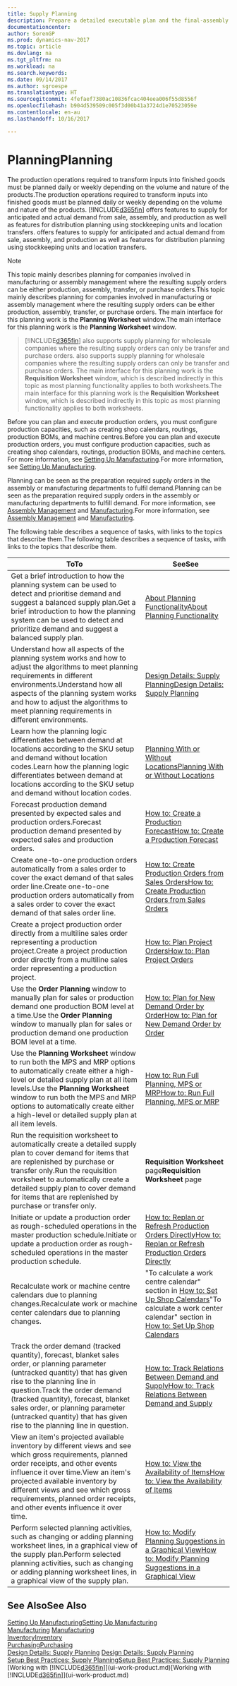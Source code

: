 ```yaml
---
title: Supply Planning
description: Prepare a detailed executable plan and the final-assembly production schedule for sales and production demand.
documentationcenter: 
author: SorenGP
ms.prod: dynamics-nav-2017
ms.topic: article
ms.devlang: na
ms.tgt_pltfrm: na
ms.workload: na
ms.search.keywords: 
ms.date: 09/14/2017
ms.author: sgroespe
ms.translationtype: HT
ms.sourcegitcommit: 4fefaef7380ac10836fcac404eea006f55d8556f
ms.openlocfilehash: b904d539509c005f3d00b41a3724d1e70523059e
ms.contentlocale: en-au
ms.lasthandoff: 10/16/2017

---
```

# <a name="planning"></a><span data-ttu-id="71107-103">Planning</span><span class="sxs-lookup"><span data-stu-id="71107-103">Planning</span></span>
<span data-ttu-id="71107-104">The production operations required to transform inputs into finished goods must be planned daily or weekly depending on the volume and nature of the products.</span><span class="sxs-lookup"><span data-stu-id="71107-104">The production operations required to transform inputs into finished goods must be planned daily or weekly depending on the volume and nature of the products.</span></span> [!INCLUDE[d365fin](includes/d365fin_md.md)]<span data-ttu-id="71107-105"> offers features to supply for anticipated and actual demand from sale, assembly, and production as well as features for distribution planning using stockkeeping units and location transfers.</span><span class="sxs-lookup"><span data-stu-id="71107-105"> offers features to supply for anticipated and actual demand from sale, assembly, and production as well as features for distribution planning using stockkeeping units and location transfers.</span></span>

> [!NOTE]
> <span data-ttu-id="71107-106">This topic mainly describes planning for companies involved in manufacturing or assembly management where the resulting supply orders can be either production, assembly, transfer, or purchase orders.</span><span class="sxs-lookup"><span data-stu-id="71107-106">This topic mainly describes planning for companies involved in manufacturing or assembly management where the resulting supply orders can be either production, assembly, transfer, or purchase orders.</span></span> <span data-ttu-id="71107-107">The main interface for this planning work is the **Planning Worksheet** window.</span><span class="sxs-lookup"><span data-stu-id="71107-107">The main interface for this planning work is the **Planning Worksheet** window.</span></span>

> [!INCLUDE[d365fin](includes/d365fin_md.md)]<span data-ttu-id="71107-108"> also supports supply planning for wholesale companies where the resulting supply orders can only be transfer and purchase orders.</span><span class="sxs-lookup"><span data-stu-id="71107-108"> also supports supply planning for wholesale companies where the resulting supply orders can only be transfer and purchase orders.</span></span> <span data-ttu-id="71107-109">The main interface for this planning work is the **Requisition Worksheet** window, which is described indirectly in this topic as most planning functionality applies to both worksheets.</span><span class="sxs-lookup"><span data-stu-id="71107-109">The main interface for this planning work is the **Requisition Worksheet** window, which is described indirectly in this topic as most planning functionality applies to both worksheets.</span></span>

<span data-ttu-id="71107-110">Before you can plan and execute production orders, you must configure production capacities, such as creating shop calendars, routings, production BOMs, and machine centres.</span><span class="sxs-lookup"><span data-stu-id="71107-110">Before you can plan and execute production orders, you must configure production capacities, such as creating shop calendars, routings, production BOMs, and machine centers.</span></span> <span data-ttu-id="71107-111">For more information, see [Setting Up Manufacturing](production-configure-production-processes.md).</span><span class="sxs-lookup"><span data-stu-id="71107-111">For more information, see [Setting Up Manufacturing](production-configure-production-processes.md).</span></span>

<span data-ttu-id="71107-112">Planning can be seen as the preparation required supply orders in the assembly or manufacturing departments to fulfil demand.</span><span class="sxs-lookup"><span data-stu-id="71107-112">Planning can be seen as the preparation required supply orders in the assembly or manufacturing departments to fulfill demand.</span></span> <span data-ttu-id="71107-113">For more information, see [Assembly Management](assembly-assemble-items.md) and [Manufacturing](production-manage-manufacturing.md).</span><span class="sxs-lookup"><span data-stu-id="71107-113">For more information, see [Assembly Management](assembly-assemble-items.md) and [Manufacturing](production-manage-manufacturing.md).</span></span>

<span data-ttu-id="71107-114">The following table describes a sequence of tasks, with links to the topics that describe them.</span><span class="sxs-lookup"><span data-stu-id="71107-114">The following table describes a sequence of tasks, with links to the topics that describe them.</span></span>   

|<span data-ttu-id="71107-115">**To**</span><span class="sxs-lookup"><span data-stu-id="71107-115">**To**</span></span>|<span data-ttu-id="71107-116">**See**</span><span class="sxs-lookup"><span data-stu-id="71107-116">**See**</span></span>|  
|------------|-------------|  
|<span data-ttu-id="71107-117">Get a brief introduction to how the planning system can be used to detect and prioritise demand and suggest a balanced supply plan.</span><span class="sxs-lookup"><span data-stu-id="71107-117">Get a brief introduction to how the planning system can be used to detect and prioritize demand and suggest a balanced supply plan.</span></span>|[<span data-ttu-id="71107-118">About Planning Functionality</span><span class="sxs-lookup"><span data-stu-id="71107-118">About Planning Functionality</span></span>](production-about-planning-functionality.md)|
|<span data-ttu-id="71107-119">Understand how all aspects of the planning system works and how to adjust the algorithms to meet planning requirements in different environments.</span><span class="sxs-lookup"><span data-stu-id="71107-119">Understand how all aspects of the planning system works and how to adjust the algorithms to meet planning requirements in different environments.</span></span>|[<span data-ttu-id="71107-120">Design Details: Supply Planning</span><span class="sxs-lookup"><span data-stu-id="71107-120">Design Details: Supply Planning</span></span>](design-details-supply-planning.md)|
|<span data-ttu-id="71107-121">Learn how the planning logic differentiates between demand at locations according to the SKU setup and demand without location codes.</span><span class="sxs-lookup"><span data-stu-id="71107-121">Learn how the planning logic differentiates between demand at locations according to the SKU setup and demand without location codes.</span></span>|[<span data-ttu-id="71107-122">Planning With or Without Locations</span><span class="sxs-lookup"><span data-stu-id="71107-122">Planning With or Without Locations</span></span>](production-planning-with-without-locations.md)|
|<span data-ttu-id="71107-123">Forecast production demand presented by expected sales and production orders.</span><span class="sxs-lookup"><span data-stu-id="71107-123">Forecast production demand presented by expected sales and production orders.</span></span>|[<span data-ttu-id="71107-124">How to: Create a Production Forecast</span><span class="sxs-lookup"><span data-stu-id="71107-124">How to: Create a Production Forecast</span></span>](production-how-to-create-a-forecast.md)|  
|<span data-ttu-id="71107-125">Create one-to-one production orders automatically from a sales order to cover the exact demand of that sales order line.</span><span class="sxs-lookup"><span data-stu-id="71107-125">Create one-to-one production orders automatically from a sales order to cover the exact demand of that sales order line.</span></span>|[<span data-ttu-id="71107-126">How to: Create Production Orders from Sales Orders</span><span class="sxs-lookup"><span data-stu-id="71107-126">How to: Create Production Orders from Sales Orders</span></span>](production-how-to-create-production-orders-from-sales-orders.md)|
|<span data-ttu-id="71107-127">Create a project production order directly from a multiline sales order representing a production project.</span><span class="sxs-lookup"><span data-stu-id="71107-127">Create a project production order directly from a multiline sales order representing a production project.</span></span>|[<span data-ttu-id="71107-128">How to: Plan Project Orders</span><span class="sxs-lookup"><span data-stu-id="71107-128">How to: Plan Project Orders</span></span>](production-how-to-plan-project-orders.md)|
|<span data-ttu-id="71107-129">Use the **Order Planning** window to manually plan for sales or production demand one production BOM level at a time.</span><span class="sxs-lookup"><span data-stu-id="71107-129">Use the **Order Planning** window to manually plan for sales or production demand one production BOM level at a time.</span></span>|[<span data-ttu-id="71107-130">How to: Plan for New Demand Order by Order</span><span class="sxs-lookup"><span data-stu-id="71107-130">How to: Plan for New Demand Order by Order</span></span>](production-how-to-plan-for-new-demand.md)|
|<span data-ttu-id="71107-131">Use the **Planning Worksheet** window to run both the MPS and MRP options to automatically create either a high-level or detailed supply plan at all item levels.</span><span class="sxs-lookup"><span data-stu-id="71107-131">Use the **Planning Worksheet** window to run both the MPS and MRP options to automatically create either a high-level or detailed supply plan at all item levels.</span></span>|[<span data-ttu-id="71107-132">How to: Run Full Planning, MPS or MRP</span><span class="sxs-lookup"><span data-stu-id="71107-132">How to: Run Full Planning, MPS or MRP</span></span>](production-how-to-run-mps-and-mrp.md)|
|<span data-ttu-id="71107-133">Run the requisition worksheet to automatically create a detailed supply plan to cover demand for items that are replenished by purchase or transfer only.</span><span class="sxs-lookup"><span data-stu-id="71107-133">Run the requisition worksheet to automatically create a detailed supply plan to cover demand for items that are replenished by purchase or transfer only.</span></span>|<span data-ttu-id="71107-134">**Requisition Worksheet** page</span><span class="sxs-lookup"><span data-stu-id="71107-134">**Requisition Worksheet** page</span></span>|  
|<span data-ttu-id="71107-135">Initiate or update a production order as rough-scheduled operations in the master production schedule.</span><span class="sxs-lookup"><span data-stu-id="71107-135">Initiate or update a production order as rough-scheduled operations in the master production schedule.</span></span>|[<span data-ttu-id="71107-136">How to: Replan or Refresh Production Orders Directly</span><span class="sxs-lookup"><span data-stu-id="71107-136">How to: Replan or Refresh Production Orders Directly</span></span>](production-how-to-replan-refresh-production-orders.md)|
|<span data-ttu-id="71107-137">Recalculate work or machine centre calendars due to planning changes.</span><span class="sxs-lookup"><span data-stu-id="71107-137">Recalculate work or machine center calendars due to planning changes.</span></span>|<span data-ttu-id="71107-138">"To calculate a work centre calendar" section in [How to: Set Up Shop Calendars](production-how-to-create-work-center-calendars.md)</span><span class="sxs-lookup"><span data-stu-id="71107-138">"To calculate a work center calendar" section in [How to: Set Up Shop Calendars](production-how-to-create-work-center-calendars.md)</span></span>|
|<span data-ttu-id="71107-139">Track the order demand (tracked quantity), forecast, blanket sales order, or planning parameter (untracked quantity) that has given rise to the planning line in question.</span><span class="sxs-lookup"><span data-stu-id="71107-139">Track the order demand (tracked quantity), forecast, blanket sales order, or planning parameter (untracked quantity) that has given rise to the planning line in question.</span></span>|[<span data-ttu-id="71107-140">How to: Track Relations Between Demand and Supply</span><span class="sxs-lookup"><span data-stu-id="71107-140">How to: Track Relations Between Demand and Supply</span></span>](production-how-track-demand-supply.md)|
|<span data-ttu-id="71107-141">View an item's projected available inventory by different views and see which gross requirements, planned order receipts, and other events influence it over time.</span><span class="sxs-lookup"><span data-stu-id="71107-141">View an item's projected available inventory by different views and see which gross requirements, planned order receipts, and other events influence it over time.</span></span>|[<span data-ttu-id="71107-142">How to: View the Availability of Items</span><span class="sxs-lookup"><span data-stu-id="71107-142">How to: View the Availability of Items</span></span>](inventory-how-availability-overview.md)|  
|<span data-ttu-id="71107-143">Perform selected planning activities, such as changing or adding planning worksheet lines, in a graphical view of the supply plan.</span><span class="sxs-lookup"><span data-stu-id="71107-143">Perform selected planning activities, such as changing or adding planning worksheet lines, in a graphical view of the supply plan.</span></span>|[<span data-ttu-id="71107-144">How to: Modify Planning Suggestions in a Graphical View</span><span class="sxs-lookup"><span data-stu-id="71107-144">How to: Modify Planning Suggestions in a Graphical View</span></span>](production-how-to-modify-planning-suggestions-in-a-graphical-view.md)|

## <a name="see-also"></a><span data-ttu-id="71107-145">See Also</span><span class="sxs-lookup"><span data-stu-id="71107-145">See Also</span></span>
[<span data-ttu-id="71107-146">Setting Up Manufacturing</span><span class="sxs-lookup"><span data-stu-id="71107-146">Setting Up Manufacturing</span></span>](production-configure-production-processes.md)  
<span data-ttu-id="71107-147">[Manufacturing](production-manage-manufacturing.md)  </span><span class="sxs-lookup"><span data-stu-id="71107-147">[Manufacturing](production-manage-manufacturing.md)  </span></span>  
[<span data-ttu-id="71107-148">Inventory</span><span class="sxs-lookup"><span data-stu-id="71107-148">Inventory</span></span>](inventory-manage-inventory.md)  
[<span data-ttu-id="71107-149">Purchasing</span><span class="sxs-lookup"><span data-stu-id="71107-149">Purchasing</span></span>](purchasing-manage-purchasing.md)  
<span data-ttu-id="71107-150">[Design Details: Supply Planning](design-details-supply-planning.md) </span><span class="sxs-lookup"><span data-stu-id="71107-150">[Design Details: Supply Planning](design-details-supply-planning.md) </span></span>  
[<span data-ttu-id="71107-151">Setup Best Practices: Supply Planning</span><span class="sxs-lookup"><span data-stu-id="71107-151">Setup Best Practices: Supply Planning</span></span>](setup-best-practices-supply-planning.md)  
<span data-ttu-id="71107-152">[Working with [!INCLUDE[d365fin](includes/d365fin_md.md)]](ui-work-product.md)</span><span class="sxs-lookup"><span data-stu-id="71107-152">[Working with [!INCLUDE[d365fin](includes/d365fin_md.md)]](ui-work-product.md)</span></span>

